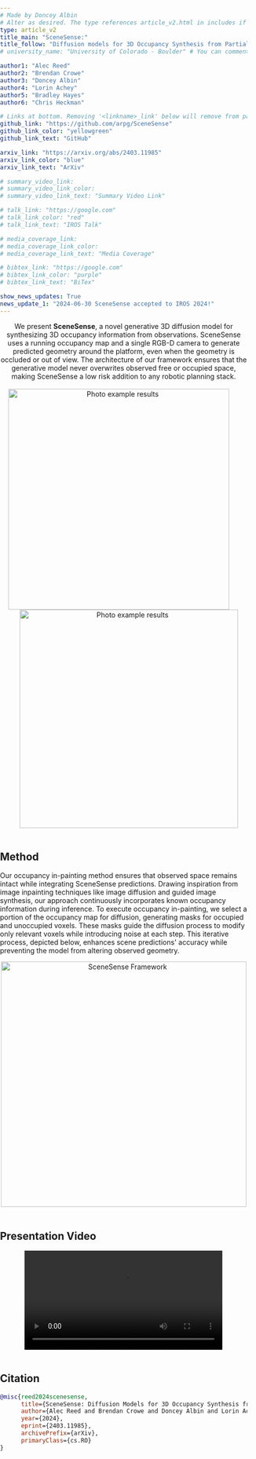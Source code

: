 ```yaml
---
# Made by Doncey Albin
# Alter as desired. The type references article_v2.html in includes if there are things you want to change.
type: article_v2
title_main: "SceneSense:"
title_follow: "Diffusion models for 3D Occupancy Synthesis from Partial Observation"
# university_name: "University of Colorado - Boulder" # You can comment this out if you dont like it.

author1: "Alec Reed"
author2: "Brendan Crowe"
author3: "Doncey Albin"
author4: "Lorin Achey"
author5: "Bradley Hayes"
author6: "Chris Heckman"

# Links at bottom. Removing '<linkname>_link' below will remove from page.
github_link: "https://github.com/arpg/SceneSense"
github_link_color: "yellowgreen"
github_link_text: "GitHub"

arxiv_link: "https://arxiv.org/abs/2403.11985"
arxiv_link_color: "blue"
arxiv_link_text: "ArXiv"

# summary_video_link:
# summary_video_link_color:
# summary_video_link_text: "Summary Video Link"

# talk_link: "https://google.com"
# talk_link_color: "red"
# talk_link_text: "IROS Talk"

# media_coverage_link:
# media_coverage_link_color:
# media_coverage_link_text: "Media Coverage"

# bibtex_link: "https://google.com"
# bibtex_link_color: "purple"
# bibtex_link_text: "BiTex"

show_news_updates: True
news_update_1: "2024-06-30 SceneSense accepted to IROS 2024!"
---
```


<!-- CSS for the cube (voxel) container below -->
<style>
    body {
        margin: 0;
        padding: 0;
        position: relative;
        overflow: auto;
    }
    #cube-container {
        position: fixed;
        top: 0;
        left: 0;
        width: 100%;
        height: 100%;
        z-index: -1;
        perspective: 1000px;
        pointer-events: none; /* Ensure the container doesn't block interaction */
    }
    .cube {
        position: absolute;
        transform-style: preserve-3d;
    }
    .cube-face {
        position: absolute;
        width: 100%;
        height: 100%;
        opacity: 0.8;
        border: 1px solid black; /* Add black border to each face */
    }
</style>

<!-- This is the js script that generates random 3D cubes (voxels) in the background -->
<script>
    // Gen a rand int bw min and max (inclusive)
    function getRandomInt(min, max) {
        return Math.floor(Math.random() * (max - min + 1)) + min;
    }

    // Gen rand color
    function getRandomColor() {
        var colors = ['#FF0000', '#00FF00', '#FFFFFF']; // Red, Green, White, for different occupancies
        return colors[Math.floor(Math.random() * colors.length)];
    }

    // Draw cube at a random position on the sides of the page
    function drawRandomCube() {
        var cube = document.createElement('div');
        cube.classList.add('cube');
        var cubeSize = 20 + 30 * Math.random(); // Random size between 20 and 50px

        // Set cube size and random rotation
        cube.style.width = cubeSize + 'px';
        cube.style.height = cubeSize + 'px';
        cube.style.transform = 'rotateX(' + getRandomInt(-180, 180) + 'deg) rotateY(' + getRandomInt(-180, 180) + 'deg)';

        var cubeColor = getRandomColor();

        // Create cube faces
        var faces = ['front', 'back', 'left', 'right', 'top', 'bottom'];
        faces.forEach(function (face) {
            var faceElement = document.createElement('div');
            faceElement.classList.add('cube-face');
            faceElement.style.backgroundColor = cubeColor;

            switch (face) {
                case 'front':
                    faceElement.style.transform = 'translateZ(' + (cubeSize / 2) + 'px)';
                    break;
                case 'back':
                    faceElement.style.transform = 'rotateY(180deg) translateZ(' + (cubeSize / 2) + 'px)';
                    break;
                case 'left':
                    faceElement.style.transform = 'rotateY(-90deg) translateZ(' + (cubeSize / 2) + 'px)';
                    break;
                case 'right':
                    faceElement.style.transform = 'rotateY(90deg) translateZ(' + (cubeSize / 2) + 'px)';
                    break;
                case 'top':
                    faceElement.style.transform = 'rotateX(90deg) translateZ(' + (cubeSize / 2) + 'px)';
                    break;
                case 'bottom':
                    faceElement.style.transform = 'rotateX(-90deg) translateZ(' + (cubeSize / 2) + 'px)';
                    break;
            }

            cube.appendChild(faceElement);
        });

        // Randomly place the cube on the sides of the window borders
        var side = Math.random() < 0.5 ? 'left' : 'right';
        var x = side === 'left' ? getRandomInt(0, 0.1 * window.innerWidth - cubeSize) : getRandomInt(0.9 * window.innerWidth, window.innerWidth - cubeSize);
        var y = getRandomInt(0, window.innerHeight - cubeSize);

        cube.style.left = x + 'px';
        cube.style.top = y + 'px';

        document.getElementById('cube-container').appendChild(cube);
    }

    // Create cube container
    var cubeContainer = document.createElement('div');
    cubeContainer.id = 'cube-container';
    document.body.appendChild(cubeContainer);

    // Using the function above, draw 10 random 3D cubes on the page
    for (var i = 0; i < 10; i++) {
        drawRandomCube();
    }
</script>

<div style="text-align: center;">
    We present <b>SceneSense</b>, a novel generative 3D diffusion model for synthesizing 3D occupancy information from observations. SceneSense uses a running occupancy map and a single RGB-D camera to generate predicted geometry around the platform, even when the geometry is occluded or out of view. The architecture of our framework ensures that the generative model never overwrites observed free or occupied space, making SceneSense a low risk addition to any robotic planning stack.
</div>

<br>

<div style="overflow: auto; text-align: center;">
    <img src="/img/scenesense/example_results_h1.png" alt="Photo example results" style="display: inline-block; margin-right: 20px;" height="450">
    <img src="/img/scenesense/example_results_h2.png" alt="Photo example results" style="display: inline-block; margin-left: 20px;" height="445">
</div>

<br>

## Method

Our occupancy in-painting method ensures that observed space remains intact while integrating SceneSense predictions. Drawing inspiration from image inpainting techniques like image diffusion and guided image synthesis, our approach continuously incorporates known occupancy information during inference. To execute occupancy in-painting, we select a portion of the occupancy map for diffusion, generating masks for occupied and unoccupied voxels. These masks guide the diffusion process to modify only relevant voxels while introducing noise at each step. This iterative process, depicted below, enhances scene predictions' accuracy while preventing the model from altering observed geometry.

<div style="overflow: auto; text-align: center;">
    <img src="/img/scenesense/framework.png" alt="SceneSense Framework" style="margin-right: auto; margin-left: auto;" height="500">
</div>

<br>

## Presentation Video

<div style="text-align:center;">
  <video width="80%" controls>
    <source src="/video/scenesense/iros_video.mp4" type="video/mp4">
    Your browser does not support the video tag.
  </video>
</div>

<br>

## Citation

```bib
@misc{reed2024scenesense,
      title={SceneSense: Diffusion Models for 3D Occupancy Synthesis from Partial Observation}, 
      author={Alec Reed and Brendan Crowe and Doncey Albin and Lorin Achey and Bradley Hayes and Christoffer Heckman},
      year={2024},
      eprint={2403.11985},
      archivePrefix={arXiv},
      primaryClass={cs.RO}
}
```

<!-- For styling above Bibtex -->
<link rel="stylesheet" href="https://cdnjs.cloudflare.com/ajax/libs/prism/1.19.0/themes/prism-okaidia.min.css"
      integrity="sha512-pGi87NmT0VeSbmZBK40y3wF4H2DlpCYc5lrO/3F/RPhnwn262NReW3jFtG2iZWhbpoWT5MDzBzawpOri+jcUTw==" crossorigin="anonymous" />

<script src="https://cdnjs.cloudflare.com/ajax/libs/prism/1.19.0/prism.min.js"
        integrity="sha512-9ndS8HgVHWQq2A/kpIxygbIZQ7oljc9/AvoEv8SQDy192nAuCGSdk7OdAfCZLDkbRJLZMsrV0NXycMSLLNTWCw==" crossorigin="anonymous">
</script>

<script src="https://cdnjs.cloudflare.com/ajax/libs/prism/1.19.0/plugins/autolinker/prism-autolinker.min.js"
        integrity="sha512-/uypNVmpEQdCQLYz3mq7J2HPBpHkkg23FV4i7/WSUyEuTJrWJ2uZ3gXx1IBPUyB3qbIAY+AODbanXLkIar0NBQ==" crossorigin="anonymous">
</script>

<script src="https://cdn.jsdelivr.net/npm/prismjs-bibtex@2.1.0/prism-bibtex.js"
        integrity="sha256-A5GMUmGHpY8mVpfcaRLQFeHtmdjZLumKBOMpf81FXX0="
        crossorigin="anonymous" referrerpolicy="no-referrer">
</script>
